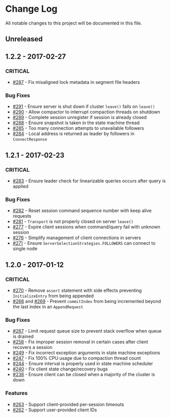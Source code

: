 # Change Log
All notable changes to this project will be documented in this file.

## Unreleased

## 1.2.2 - 2017-02-27

### CRITICAL
* [#287](https://github.com/atomix/copycat/pull/287) - Fix misaligned lock metadata in segment file headers

### Bug Fixes
* [#291](https://github.com/atomix/copycat/pull/291) - Ensure server is shut down if cluster `leave()` fails on `leave()`
* [#290](https://github.com/atomix/copycat/pull/290) - Allow compactor to interrupt compaction threads on shutdown
* [#289](https://github.com/atomix/copycat/pull/289) - Complete session unregister if session is already closed
* [#288](https://github.com/atomix/copycat/pull/288) - Ensure snapshot is taken in the state machine thread
* [#285](https://github.com/atomix/copycat/pull/285) - Too many connection attempts to unavailable followers
* [#284](https://github.com/atomix/copycat/pull/284) - Local address is returned as leader by followers in `ConnectResponse`

## 1.2.1 - 2017-02-23

### CRITICAL
* [#283](https://github.com/atomix/copycat/pull/283) - Ensure leader check for linearizable queries occurs after query is applied

### Bug Fixes
* [#282](https://github.com/atomix/copycat/pull/282) - Reset session command sequence number with keep alive requests
* [#281](https://github.com/atomix/copycat/pull/281) - `Transport` is not properly closed on server `leave()`
* [#277](https://github.com/atomix/copycat/pull/277) - Expire client sessions when command/query fail with unknown session
* [#276](https://github.com/atomix/copycat/pull/276) - Simplify management of client connections in servers
* [#271](https://github.com/atomix/copycat/pull/271) - Ensure `ServerSelectionStrategies.FOLLOWERS` can connect to single node

## 1.2.0 - 2017-01-12

### CRITICAL
* [#270](https://github.com/atomix/copycat/pull/270) - Remove `assert` statement with side effects preventing `InitializeEntry` from being appended
* [#266](https://github.com/atomix/copycat/pull/266) and [#269](https://github.com/atomix/copycat/pull/269) - Prevent `commitIndex` from being incremented beyond the last index in an `AppendRequest`

### Bug Fixes
* [#267](https://github.com/atomix/copycat/pull/267) - Limit request queue size to prevent stack overflow when queue is drained
* [#258](https://github.com/atomix/copycat/pull/258) - Fix improper session removal in certain cases after client recovers a session
* [#249](https://github.com/atomix/copycat/pull/249) - Fix incorrect exception arguments in state machine exceptions
* [#247](https://github.com/atomix/copycat/pull/247) - Fix 100% CPU usage due to compaction thread count
* [#244](https://github.com/atomix/copycat/pull/244) - Ensure interval is properly used in state machine scheduler
* [#240](https://github.com/atomix/copycat/pull/240) - Fix client state change/recovery bugs
* [#238](https://github.com/atomix/copycat/pull/238) - Ensure client can be closed when a majority of the cluster is down

### Features
* [#263](https://github.com/atomix/copycat/pull/263) - Support client-provided per-session timeouts
* [#262](https://github.com/atomix/copycat/pull/262) - Support user-provided client IDs
